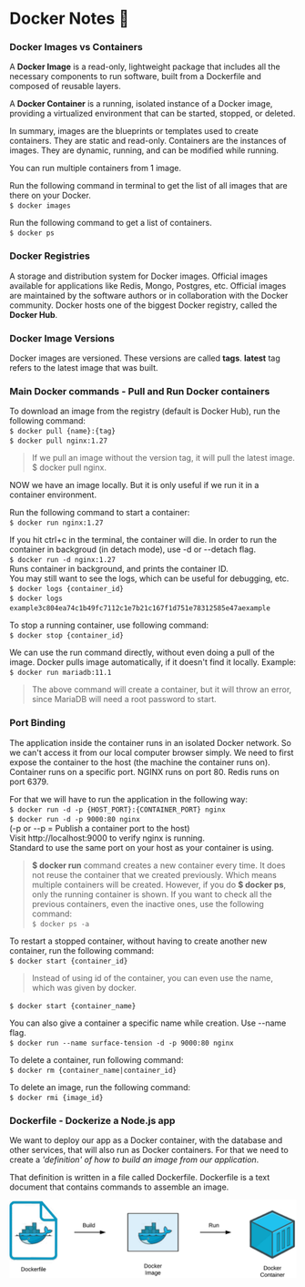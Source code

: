 # Docker Notes 🐳

### Docker Images vs Containers

A **Docker Image** is a read-only, lightweight package that includes all the necessary components to run software, built from a Dockerfile and composed of reusable layers.

A **Docker Container** is a running, isolated instance of a Docker image, providing a virtualized environment that can be started, stopped, or deleted.

In summary, images are the blueprints or templates used to create containers. They are static and read-only. Containers are the instances of images. They are dynamic, running, and can be modified while running.

You can run multiple containers from 1 image.

Run the following command in terminal to get the list of all images that are there on your Docker. <br>
`$ docker images`

Run the following command to get a list of containers. <br>
`$ docker ps`

### Docker Registries

A storage and distribution system for Docker images. Official images available for applications like Redis, Mongo, Postgres, etc. Official images are maintained by the software authors or in collaboration with the Docker community. Docker hosts one of the biggest Docker registry, called the **Docker Hub**.

### Docker Image Versions

Docker images are versioned. These versions are called **tags**. **latest** tag refers to the latest image that was built.

### Main Docker commands - Pull and Run Docker containers

To download an image from the registry (default is Docker Hub), run the following command:<br>
`$ docker pull {name}:{tag}`<br>
`$ docker pull nginx:1.27`<br>
> If we pull an image without the version tag, it will pull the latest image. $ docker pull nginx.

NOW we have an image locally. But it is only useful if we run it in a container environment.

Run the following command to start a container:<br>
`$ docker run nginx:1.27`<br>

If you hit ctrl+c in the terminal, the container will die. In order to run the container in backgroud (in detach mode), use -d or --detach flag.<br>
`$ docker run -d nginx:1.27`<br>
Runs container in background, and prints the container ID.<br>
You may still want to see the logs, which can be useful for debugging, etc.<br>
`$ docker logs {container_id}`<br>
`$ docker logs example3c804ea74c1b49fc7112c1e7b21c167f1d751e78312585e47aexample`<br>

To stop a running container, use following command:<br>
`$ docker stop {container_id}`<br>

We can use the run command directly, without even doing a pull of the image. Docker pulls image automatically, if it doesn't find it locally. Example:<br>
`$ docker run mariadb:11.1`<br>
> The above command will create a container, but it will throw an error, since MariaDB will need a root password to start.

### Port Binding

The application inside the container runs in an isolated Docker network. So we can't access it from our local computer browser simply. We need to first expose the container to the host (the machine the container runs on). Container runs on a specific port. NGINX runs on port 80. Redis runs on port 6379. 

For that we will have to run the application in the following way:<br>
`$ docker run -d -p {HOST_PORT}:{CONTAINER_PORT} nginx`<br>
`$ docker run -d -p 9000:80 nginx`<br>
(-p or --p = Publish a container port to the host)<br>
Visit http://localhost:9000 to verify nginx is running.<br>
Standard to use the same port on your host as your container is using.

> **$ docker run** command creates a new container every time. It does not reuse the container that we created previously. Which means multiple containers will be created. However, if you do **$ docker ps**, only the running container is shown. If you want to check all the previous containers, even the inactive ones, use the following command:<br>
`$ docker ps -a`

To restart a stopped container, without having to create another new container, run the following command:<br>
`$ docker start {container_id}`<br>

> Instead of using id of the container, you can even use the name, which was given by docker.<br>

`$ docker start {container_name}`<br>

You can also give a container a specific name while creation. Use --name flag.<br>
`$ docker run --name surface-tension -d -p 9000:80 nginx`<br>

To delete a container, run following command:<br>
`$ docker rm {container_name|container_id}`<br>

To delete an image, run the following command:<br>
`$ docker rmi {image_id}`<br>

### Dockerfile - Dockerize a Node.js app

We want to deploy our app as a Docker container, with the database and other services, that will also run as Docker containers.
For that we need to create a _'definition' of how to build an image from our application_.

That definition is written in a file called Dockerfile. Dockerfile is a text document that contains commands to assemble an image.


![Dockerfile to Container](./assets/dockerfile-to-container.png)